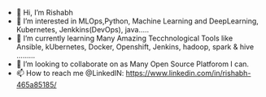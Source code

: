 - 👋 Hi, I’m Rishabh
- 👀 I’m interested in MLOps,Python, Machine Learning and DeepLearning, Kubernetes, Jenkkins(DevOps), java.....
- 🌱 I’m currently learning Many Amazing Tecchnological Tools like Ansible, kUbernetes, Docker, Openshift, Jenkins, hadoop, spark & hive .........
- 💞️ I’m looking to collaborate on as Many Open Source Platforom I can.
- 📫 How to reach me @LinkedIN: https://www.linkedin.com/in/rishabh-465a85185/

<!---
DiegoRose0728/DiegoRose0728 is a ✨ special ✨ repository because its `README.md` (this file) appears on your GitHub profile.
You can click the Preview link to take a look at your changes.
--->
